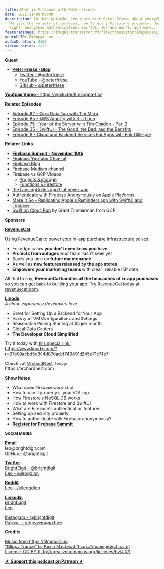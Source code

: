```yaml
---
title: What is Firebase with Peter Friese
date: 2021-11-09 00:00
description: In this episode, Leo chats with Peter Friese about everything Firebase.
  We talk the variety of services, how to query Firestore properly, doing security
  right, ananymous authentication, SwiftUI, GCP and Swift, and more...
featuredImage: https://images.transistor.fm/file/transistor/images/episode/714156/full_1636054638-artwork.jpg
youtubeID: 8m8oppa-Los
audioDuration: 2527
videoDuration: 2673
---
```

<p><b>Guest</b></p><ul><li>
<a href="https://peterfriese.dev"><strong>Peter Friese - Blog</strong></a><ul>
<li><a href="https://twitter.com/peterfriese">Twitter -<strong> </strong>@peterfriese</a></li>
<li><a href="https://www.youtube.com/c/peterfriese">YouTube - @peterfriese</a></li>
<li><a href="https://github.com/peterfriese">GitHub - @peterfriese</a></li>
</ul>
</li></ul><p><a href="https://youtu.be/8m8oppa-Los"><strong>Youtube Video</strong> - https://youtu.be/8m8oppa-Los</a></p><p><b>Related Episodes</b></p><ul>
<li><a href="https://share.transistor.fm/s/448ffe27">Episode 87 - Core Data Fun with Tim Mitra</a></li>
<li><a href="https://share.transistor.fm/s/9a225bb3">Episode 85 - AWS Amplify with Kilo Loco</a></li>
<li><a href="https://share.transistor.fm/s/a8b66b9f">Episode 75 - Year of the Server with Tim Condon - Part 2</a></li>
<li><a href="https://share.transistor.fm/s/44dc8297">Episode 35 - SwiftUI - The Good, the Bad, and the Benefits</a></li>
<li><a href="https://share.transistor.fm/s/ffcb9fc1">Episode 8 - Cloud and Backend Services For Apps with Erik Gillespie</a></li>
</ul><p><b>Related Links</b></p><ul>
<li><a href="https://firebase.google.com/summit"><strong>Firebase Summit - November 10th</strong></a></li>
<li><a href="https://www.youtube.com/user/Firebase">Firebase YouTube Channel</a></li>
<li><a href="https://firebase.googleblog.com/">Firebase Blog</a></li>
<li><a href="https://medium.com/firebase-developers">Firebase Medium channel</a></li>
<li>Firebase vs GCP Videos<ul>
<li><a href="https://www.youtube.com/watch?v=xbmYmgBEj4o">Projects &amp; storage</a></li>
<li><a href="https://www.youtube.com/watch?v=zR6CsTLTPsk">Functions &amp; Firestore</a></li>
</ul>
</li>
<li><a href="https://github.com/brightdigit/lansingcodes-apple/tree/master">the LansingCodes app that never was</a></li>
<li><a href="https://firebase.google.com/docs/auth/ios/anonymous-auth">Authenticate with Firebase Anonymously on Apple Platforms</a></li>
<li><a href="https://twitter.com/peterfriese/status/1453467058302291975">Make It So - Replicating Apple's Reminders app with SwiftUI and Firebase</a></li>
<li>
<a href="https://medium.com/google-cloud/swift-on-cloud-run-b6397a428d">Swift on Cloud Run</a> by Grant Timmerman from GCP</li>
</ul><p><b>Sponsors</b></p><p><a href="https://revenuecat.com/"><strong>RevenueCat</strong></a><strong></strong></p><p>Using RevenueCat to power your in-app purchase infrastructure solves:</p><ul>
<li>For edge cases <strong>you don’t even know you have</strong>
</li>
<li>
<strong>Protects from outages</strong> your team hasn’t seen yet</li>
<li>Saves you time on<strong> future maintenance </strong>
</li>
<li>As well as <strong>new features released by the app stores</strong>
</li>
<li>
<strong>Empowers your marketing teams</strong> with clean, reliable IAP data</li>
</ul><p>All that to say, <strong>RevenueCat handles all the headaches of in-app purchases</strong> so you can get back to building your app. Try RevenueCat today at <a href="http://revenuecat.com/">revenuecat.com</a>.</p><p><a href="https://www.linode.com/?r=97e09acbd5d304d87dadef749491d245e71c74e7"><strong>Linode</strong></a><br><em>A cloud experience developers love</em></p><ul>
<li>Great for Setting Up a Backend for Your App</li>
<li>Variety of VM Configurations and Settings</li>
<li>Reasonable Pricing Starting at $5 per month</li>
<li>Global Data Centers</li>
<li><strong>The Developer Cloud Simplified</strong></li>
</ul><p>Try it today with<a href="https://transistor.fm/?via=empowerapps"> </a><a href="https://www.linode.com/?r=97e09acbd5d304d87dadef749491d245e71c74e7">this special link:<br>https://www.linode.com/?r=97e09acbd5d304d87dadef749491d245e71c74e7</a></p><p>Check out <a href="https://orchardnest.com/">OrchardNest</a> Today:<br>https://orchardnest.com</p><p><b>Show Notes</b></p><ul>
<li>What does Firebase consist of</li>
<li>How to use it properly in your iOS app</li>
<li>How Firestore's NoSQL DB works</li>
<li>How to work with Firestore and SwiftUI</li>
<li>What are Firebase's authentication features</li>
<li>Setting up security properly</li>
<li>How to authenticate with Firebase anonymously?</li>
<li><a href="https://firebase.google.com/summit"><strong>Register for Firebase Summit</strong></a></li>
</ul><p><b>Social Media</b></p><p><strong>Email</strong><br>leo@brightdigit.com<br><a href="https://github.com/brightdigit">GitHub - @brightdigit</a></p><p><a href="https://twitter.com/brightdigit"><strong>Twitter </strong><br>BrightDigit - @brightdigit</a><br><a href="https://twitter.com/leogdion">Leo - @leogdion</a></p><p><a href="https://www.reddit.com/user/leogdion"><strong>Reddit</strong><br>Leo - /u/leogdion</a></p><p><a href="https://www.linkedin.com/company/bright-digit"><strong>LinkedIn</strong><br>BrightDigit</a><br><a href="https://www.linkedin.com/in/leogdion/">Leo</a></p><p><a href="https://www.instagram.com/brightdigit/">Instagram - @brightdigit</a><br><a href="https://www.patreon.com/empowerappsshow">Patreon - empowerappshow</a></p><p><b>Credits</b></p><p><a href="https://filmmusic.io/">Music from https://filmmusic.io</a><br><a href="https://incompetech.com/">"Blippy Trance" by Kevin MacLeod (https://incompetech.com)</a><br><a href="http://creativecommons.org/licenses/by/4.0/">License: CC BY (http://creativecommons.org/licenses/by/4.0/)</a></p><p><strong><a rel="payment" title="★ Support this podcast on Patreon ★" href="https://www.patreon.com/empowerappsshow">★ Support this podcast on Patreon ★</a></strong></p>
      
